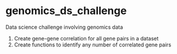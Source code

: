 # genomics_ds_challenge
Data science challenge involving genomics data
1. Create gene-gene correlation for all gene pairs in a dataset
2. Create functions to identify any number of correlated gene pairs

